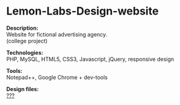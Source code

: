 # Lemon-Labs-Design-website
<b>Description:</b><br> 
Website for fictional advertising agency.
<br>(college project)

<b>Technologies:</b><br> 
PHP, MySQL, HTML5, CSS3, Javascript, jQuery, responsive design

<b>Tools:</b><br>
Notepad++, Google Chrome + dev-tools

<b>Design files:</b>
  <br><a href='???.pdf'>???</a>
